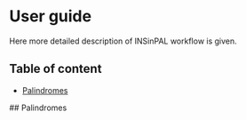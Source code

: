 # User guide

Here more detailed description of INSinPAL workflow is given.

## Table of content
- [Palindromes](#palindromes)

<div id='palindromes'/>
## Palindromes

